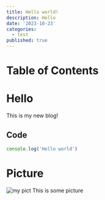 ```yaml
---
title: Hello world!
description: Hello
date: '2023-10-23'
categories:
  - test
published: true
---
```


# Table of Contents

# Hello
This is my new blog!

## Code

```ts
console.log('Hello world')
```

# Picture

![my pict](/img/b&w.png)
This is some picture
